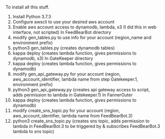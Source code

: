 To install all this stuff.

1. Install Python 3.7.3
2. Configure awscli to use your desired aws account
3. Enable aws account access to dynamodb, lambda, s3 (I did this in web interface, not scripted)
In FeedBearBot directory
1. modify gen_tables.py to use info for your account (region_name and environment prefix)
2. python3 gen_tables.py (creates dynamodb tables)
3. kappa deploy (creates lambda function, gives permissions to dynamodb, s3)
In GateKeeper directory
1. kappa deploy (creates lambda function, gives permissions to dynamodb)
2. modify gen_api_gateway.py for your account (region, aws_account_identifier, lambda name from step Gatekeeper.1, environment prefix)
3. python3 gen_api_gateway.py (creates api gateway access to script, adds permission to lambda in Gatekeeper.1)
In FannerOuter
1. kappa deploy (creates lambda function, gives permissions to dynamodb)
2. modify create_sns_topic.py for your account (region, aws_account_identifier, lambda name from FeedBearBot.3)
3. python3 create_sns_topic.py (creates sns topic, adds permission to lambda in FeedBearBot.3 to be triggered by & subscribes FeedBearBot.3 lambda to sns topic)
